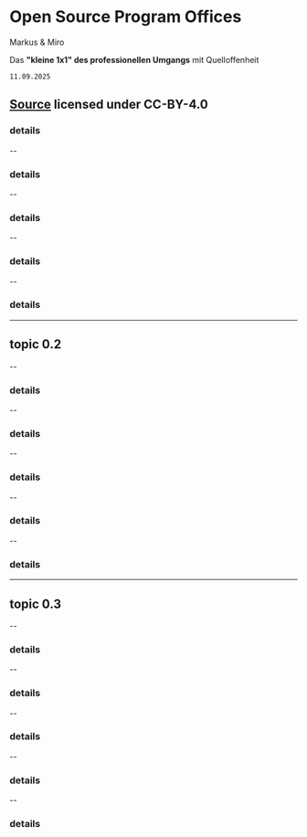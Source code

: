 # Open Source Program Offices
Markus & Miro

Das **"kleine 1x1" des professionellen Umgangs** mit Quelloffenheit

`11.09.2025`

[Source](https://github.com/digital-sustainability/open-source/blob/main/docs/slides/2025-1x1/content.md) licensed under CC-BY-4.0
--
### details
--
### details
--
### details
--
### details
--
### details
---
## topic 0.2
--
### details
--
### details
--
### details
--
### details
--
### details
---
## topic 0.3
--
### details
--
### details
--
### details
--
### details
--
### details